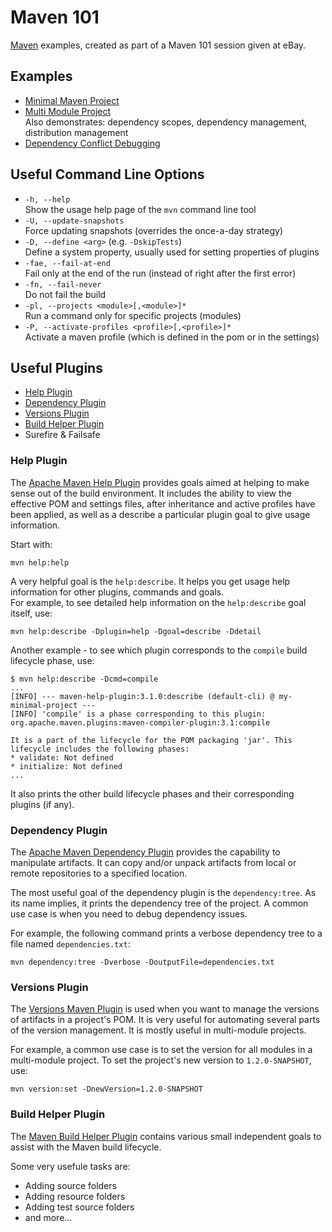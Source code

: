 # Maven 101

[Maven](https://maven.apache.org/) examples, created as part of a Maven 101 session given at eBay.

## Examples

* [Minimal Maven Project](minimal)
* [Multi Module Project](multi-module)  
  Also demonstrates: dependency scopes, dependency management, distribution management
* [Dependency Conflict Debugging](dependency-conflict)

## Useful Command Line Options

* `-h, --help`  
  Show the usage help page of the `mvn` command line tool
* `-U, --update-snapshots`  
  Force updating snapshots (overrides the once-a-day strategy)
* `-D, --define <arg>`    (e.g. `-DskipTests`)  
  Define a system property, usually used for setting properties of plugins
* `-fae, --fail-at-end`  
  Fail only at the end of the run (instead of right after the first error)
* `-fn, --fail-never`  
  Do not fail the build
* `-pl, --projects <module>[,<module>]*`  
  Run a command only for specific projects (modules)
* `-P, --activate-profiles <profile>[,<profile>]*`  
  Activate a maven profile (which is defined in the pom or in the settings)

## Useful Plugins

* [Help Plugin](#help-plugin)
* [Dependency Plugin](#dependency-plugin)
* [Versions Plugin](#versions-plugin)
* [Build Helper Plugin](#build-helper-plugin)
* Surefire & Failsafe

### Help Plugin

The [Apache Maven Help Plugin](https://maven.apache.org/plugins/maven-help-plugin/) 
provides goals aimed at helping to make sense out of the build environment. 
It includes the ability to view the effective POM and settings files, 
after inheritance and active profiles have been applied, 
as well as a describe a particular plugin goal to give usage information.

Start with:

```
mvn help:help
```

A very helpful goal is the `help:describe`. 
It helps you get usage help information for other plugins, commands and goals.  
For example, to see detailed help information on the `help:describe` goal itself, use:

```
mvn help:describe -Dplugin=help -Dgoal=describe -Ddetail
```

Another example - to see which plugin corresponds to the `compile` build lifecycle phase, use:

```
$ mvn help:describe -Dcmd=compile
...
[INFO] --- maven-help-plugin:3.1.0:describe (default-cli) @ my-minimal-project ---
[INFO] 'compile' is a phase corresponding to this plugin:
org.apache.maven.plugins:maven-compiler-plugin:3.1:compile

It is a part of the lifecycle for the POM packaging 'jar'. This lifecycle includes the following phases:
* validate: Not defined
* initialize: Not defined
...
```

It also prints the other build lifecycle phases and their corresponding plugins (if any).

### Dependency Plugin

The [Apache Maven Dependency Plugin](https://maven.apache.org/plugins/maven-dependency-plugin/)
provides the capability to manipulate artifacts. 
It can copy and/or unpack artifacts from local or remote repositories to a specified location.

The most useful goal of the dependency plugin is the `dependency:tree`. 
As its name implies, it prints the dependency tree of the project.
A common use case is when you need to debug dependency issues.

For example, the following command prints a verbose dependency tree to a file named `dependencies.txt`:

```
mvn dependency:tree -Dverbose -DoutputFile=dependencies.txt
```

### Versions Plugin

The [Versions Maven Plugin](https://www.mojohaus.org/versions-maven-plugin/) 
is used when you want to manage the versions of artifacts in a project's POM.
It is very useful for automating several parts of the version management. 
It is mostly useful in multi-module projects.

For example, a common use case is to set the version for all modules in a multi-module project. 
To set the project's new version to `1.2.0-SNAPSHOT`, use:

```
mvn version:set -DnewVersion=1.2.0-SNAPSHOT
```

### Build Helper Plugin

The [Maven Build Helper Plugin](https://www.mojohaus.org/build-helper-maven-plugin/) 
contains various small independent goals to assist with the Maven build lifecycle.

Some very usefule tasks are:

* Adding source folders
* Adding resource folders
* Adding test source folders
* and more...
